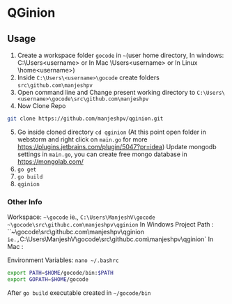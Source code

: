 # QGinion

## Usage

1. Create a workspace folder `gocode` in `~`(user home directory, In windows: C:\Users\<username> or In Mac \Users\<username> or In Linux \home\<username>) 
2. Inside `C:\Users\<username>\gocode` create folders `src\github.com\manjeshpv`
3. Open command line and Change present working directory to `C:\Users\<username>\gocode\src\github.com\manjeshpv`
4. Now Clone Repo
```sh
git clone https://github.com/manjeshpv/qginion.git
```
5. Go inside cloned directory `cd qginion`
(At this point open folder in webstorm and right click on `main.go` for more https://plugins.jetbrains.com/plugin/5047?pr=idea)
Update mongodb settings in `main.go`, you can create free mongo database in https://mongolab.com/
6. `go get`
7. `go build`
8. `qginion`
 
 
### Other Info

Workspace: `~\gocode` ie., `C:\Users\ManjeshV\gocode`
`~\gocode\src\githubc.com\manjeshpv\qginion`
In Windows Project Path : ``~\gocode\src\githubc.com\manjeshpv\qginion` ie.,`C:\Users\ManjeshV\gocode\src\githubc.com\manjeshpv\qginion`
In Mac : 

Environment Variables: `nano ~/.bashrc`

```sh
export PATH=$HOME/gocode/bin:$PATH
export GOPATH=$HOME/gocode
```
After `go build` executable created in `~/gocode/bin`

